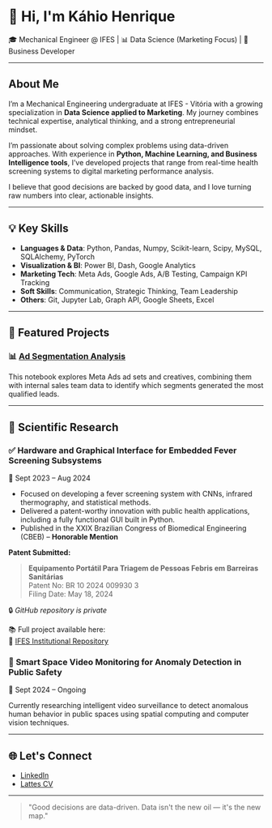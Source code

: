 # 👋 Hi, I'm Káhio Henrique

🎓 Mechanical Engineer @ IFES | 📊 Data Science (Marketing Focus) | 💼 Business Developer

---

## About Me

I’m a Mechanical Engineering undergraduate at IFES - Vitória with a growing specialization in **Data Science applied to Marketing**. My journey combines technical expertise, analytical thinking, and a strong entrepreneurial mindset.

I’m passionate about solving complex problems using data-driven approaches. With experience in **Python, Machine Learning, and Business Intelligence tools**, I’ve developed projects that range from real-time health screening systems to digital marketing performance analysis.

I believe that good decisions are backed by good data, and I love turning raw numbers into clear, actionable insights.

---

## 💡 Key Skills

- **Languages & Data**: Python, Pandas, Numpy, Scikit-learn, Scipy, MySQL, SQLAlchemy, PyTorch  
- **Visualization & BI**: Power BI, Dash, Google Analytics  
- **Marketing Tech**: Meta Ads, Google Ads, A/B Testing, Campaign KPI Tracking
- **Soft Skills**: Communication, Strategic Thinking, Team Leadership
- **Others**: Git, Jupyter Lab, Graph API, Google Sheets, Excel

---

## 🧪 Featured Projects

### 📊 [Ad Segmentation Analysis](https://github.com/kahio-henrique/ad-segmentation-analysis)
This notebook explores Meta Ads ad sets and creatives, combining them with internal sales team data to identify which segments generated the most qualified leads.

---

## 🔬 Scientific Research

### ✅ Hardware and Graphical Interface for Embedded Fever Screening Subsystems  
📅 Sept 2023 – Aug 2024  
- Focused on developing a fever screening system with CNNs, infrared thermography, and statistical methods.  
- Delivered a patent-worthy innovation with public health applications, including a fully functional GUI built in Python.  
- Published in the XXIX Brazilian Congress of Biomedical Engineering (CBEB) – **Honorable Mention**

**Patent Submitted:**
> **Equipamento Portátil Para Triagem de Pessoas Febris em Barreiras Sanitárias**  
> Patent No: BR 10 2024 009930 3  
> Filing Date: May 18, 2024

🔒 *GitHub repository is private*

📚 Full project available here:  
🔗 [IFES Institutional Repository](https://repositorio.ifes.edu.br/handle/123456789/5615)

### 🔄 Smart Space Video Monitoring for Anomaly Detection in Public Safety  
📅 Sept 2024 – Ongoing

Currently researching intelligent video surveillance to detect anomalous human behavior in public spaces using spatial computing and computer vision techniques.

---

## 🌐 Let's Connect

- [LinkedIn](https://www.linkedin.com/in/kahio-henrique/)
- [Lattes CV](http://lattes.cnpq.br/5628372934359468)

---

> "Good decisions are data-driven. Data isn't the new oil — it's the new map."


